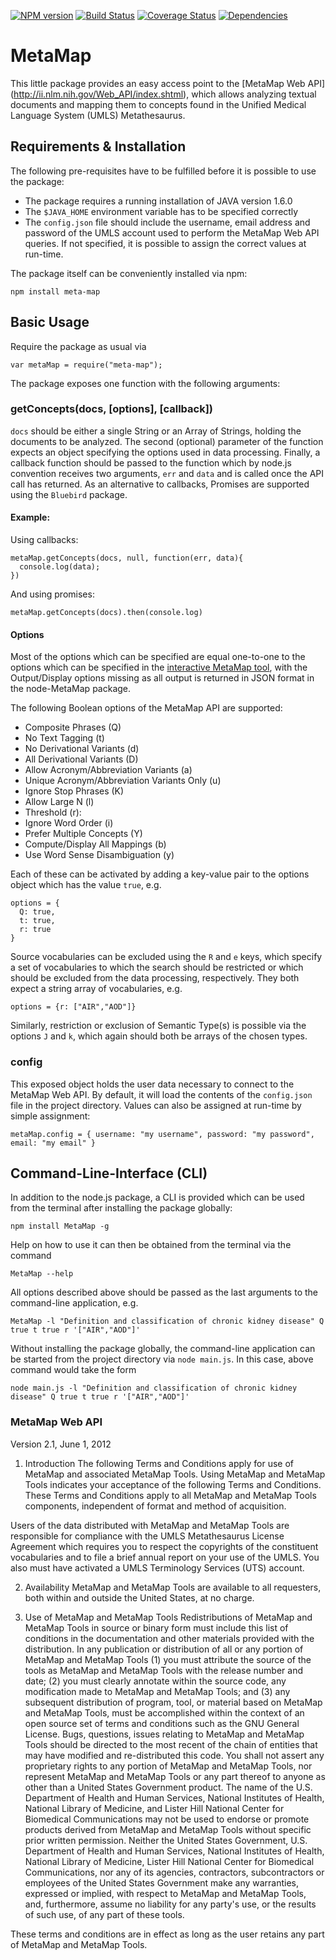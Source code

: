 [![NPM version][npm-image]][npm-url]
[![Build Status][travis-image]][travis-url]
[![Coverage Status][coveralls-image]][coveralls-url]
[![Dependencies][dependencies-image]][dependencies-url]

MetaMap
=================

This little package provides an easy access point to the [MetaMap Web API] (http://ii.nlm.nih.gov/Web_API/index.shtml), which allows analyzing textual documents and mapping them to concepts found in the Unified Medical Language System (UMLS) Metathesaurus.

## Requirements & Installation

The following pre-requisites have to be fulfilled before it is possible to use the package:
- The package requires a running installation of JAVA version 1.6.0
- The `$JAVA_HOME` environment variable has to be specified correctly
- The `config.json` file should include the username, email address and password of the UMLS account used to perform the MetaMap Web API queries. If not specified, it is possible to assign the correct values at run-time.

The package itself can be conveniently installed via npm:

```
npm install meta-map
```

## Basic Usage

Require the package as usual via

```
var metaMap = require("meta-map");
```

The package exposes one function with the following arguments:

### getConcepts(docs, [options], [callback])

`docs` should be either a single String or an Array of Strings, holding the documents to be analyzed. The second (optional) parameter of the function expects an object specifying the options used in data processing. Finally, a callback function should be passed to the function which by node.js convention receives two arguments, `err` and `data` and is called once the API call has returned. As an alternative to callbacks, Promises are supported using the `Bluebird` package.

#### Example:
Using callbacks:

```
metaMap.getConcepts(docs, null, function(err, data){
  console.log(data);
})
```

And using promises:

```
metaMap.getConcepts(docs).then(console.log)
```

#### Options

Most of the options which can be specified are equal one-to-one to the options which can be specified in the [interactive MetaMap tool](http://ii.nlm.nih.gov/Interactive/UTS_Required/metamap.shtml), with the Output/Display options missing as all output is returned in JSON format in the node-MetaMap package.

The following Boolean options of the MetaMap API are supported:

- Composite Phrases (Q)
- No Text Tagging (t)
- No Derivational Variants (d)
- All Derivational Variants (D)
- Allow Acronym/Abbreviation Variants (a)
- Unique Acronym/Abbreviation Variants Only (u)
- Ignore Stop Phrases (K)
- Allow Large N (l)
- Threshold (r):
- Ignore Word Order (i)
- Prefer Multiple Concepts (Y)
- Compute/Display All Mappings (b)
- Use Word Sense Disambiguation (y)

Each of these can be activated by adding a key-value pair to the options object which has the value `true`, e.g.
```
options = {
  Q: true,
  t: true,
  r: true
}
```

Source vocabularies can be excluded using the `R` and `e` keys, which specify a set of vocabularies to which the search should be restricted or which should be excluded from the data processing, respectively. They both expect a string array of vocabularies, e.g.
```
options = {r: ["AIR","AOD"]}
```

Similarly, restriction or exclusion of Semantic Type(s) is possible via the options `J` and  `k`, which again should both be arrays of the chosen types.

### config
This exposed object holds the user data necessary to connect to the MetaMap Web API. By default, it will load the contents of the `config.json` file in the project directory. Values can also be assigned at run-time by simple assignment:

```
metaMap.config = { username: "my username", password: "my password", email: "my email" }
```

## Command-Line-Interface (CLI)

In addition to the node.js package, a CLI is provided which can be used from the terminal after installing the package globally:

```
npm install MetaMap -g
```

Help on how to use it can then be obtained from the terminal via the command

```
MetaMap --help
```

All options described above should be passed as the last arguments to the command-line application, e.g.

```
MetaMap -l "Definition and classification of chronic kidney disease" Q true t true r '["AIR","AOD"]'
```

Without installing the package globally, the command-line application can be started from the project directory via `node main.js`. In this case, above command would take the form

```
node main.js -l "Definition and classification of chronic kidney disease" Q true t true r '["AIR","AOD"]'
```

### MetaMap Web API
Version 2.1, June 1, 2012

1. Introduction
The following Terms and Conditions apply for use of MetaMap and associated MetaMap Tools. Using MetaMap and MetaMap Tools indicates your acceptance of the following Terms and Conditions. These Terms and Conditions apply to all MetaMap and MetaMap Tools components, independent of format and method of acquisition.

Users of the data distributed with MetaMap and MetaMap Tools are responsible for compliance with the UMLS Metathesaurus License Agreement which requires you to respect the copyrights of the constituent vocabularies and to file a brief annual report on your use of the UMLS. You also must have activated a UMLS Terminology Services (UTS) account.

2. Availability
MetaMap and MetaMap Tools are available to all requesters, both within and outside the United States, at no charge.

3. Use of MetaMap and MetaMap Tools
    Redistributions of MetaMap and MetaMap Tools in source or binary form must include this list of conditions in the documentation and other materials provided with the distribution.
    In any publication or distribution of all or any portion of MetaMap and MetaMap Tools
(1) you must attribute the source of the tools as MetaMap and MetaMap Tools with the release number and date;
(2) you must clearly annotate within the source code, any modification made to MetaMap and MetaMap Tools; and
(3) any subsequent distribution of program, tool, or material based on MetaMap and MetaMap Tools, must be accomplished within the context of an open source set of terms and conditions such as the GNU General License.
    Bugs, questions, issues relating to MetaMap and MetaMap Tools should be directed to the most recent of the chain of entities that may have modified and re-distributed this code.
    You shall not assert any proprietary rights to any portion of MetaMap and MetaMap Tools, nor represent MetaMap and MetaMap Tools or any part thereof to anyone as other than a United States Government product.
    The name of the U.S. Department of Health and Human Services, National Institutes of Health, National Library of Medicine, and Lister Hill National Center for Biomedical Communications may not be used to endorse or promote products derived from MetaMap and MetaMap Tools without specific prior written permission.
    Neither the United States Government, U.S. Department of Health and Human Services, National Institutes of Health, National Library of Medicine, Lister Hill National Center for Biomedical Communications, nor any of its agencies, contractors, subcontractors or employees of the United States Government make any warranties, expressed or implied, with respect to MetaMap and MetaMap Tools, and, furthermore, assume no liability for any party's use, or the results of such use, of any part of these tools.

These terms and conditions are in effect as long as the user retains any part of MetaMap and MetaMap Tools.


[npm-image]: https://badge.fury.io/js/meta-map.svg
[npm-url]: http://badge.fury.io/js/meta-map

[travis-image]: https://travis-ci.org/Planeshifter/node-MetaMap.svg
[travis-url]: https://travis-ci.org/Planeshifter/node-MetaMap

[coveralls-image]: https://img.shields.io/coveralls/Planeshifter/node-MetaMap/master.svg
[coveralls-url]: https://coveralls.io/r/Planeshifter/node-MetaMap?branch=master

[dependencies-image]: http://img.shields.io/david/Planeshifter/node-MetaMap.svg
[dependencies-url]: https://david-dm.org/Planeshifter/node-MetaMap      
